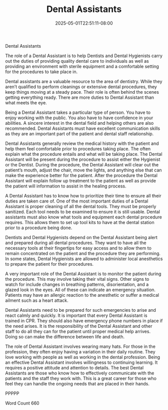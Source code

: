 ﻿---
title: "Dental Assistants"
date: 2025-05-01T22:51:11-08:00
description: "Text Tips for Web Success"
featured_image: "/images/Text.jpg"
tags: ["Text"]
---

Dental Assistants

The role of a Dental Assistant is to help Dentists and Dental Hygienists carry out the duties of providing quality dental care to individuals as well as providing an environment with sterile equipment and a comfortable setting for the procedures to take place in.

Dental assistants are a valuable resource to the area of dentistry. While they aren’t qualified to perform cleanings or extensive dental procedures, they keep things moving at a steady pace. Their role is often behind the scenes getting everything ready. There are more duties to Dental Assistant than what meets the eye.

Being a Dental Assistant takes a particular type of person. You have to enjoy working with the public. You also have to have confidence in your abilities. A sincere interest in the dental field and helping others are also recommended. Dental Assistants must have excellent communication skills as they are an important part of the patient and dental staff relationship. 

Dental Assistants generally review the medical history with the patient and help them feel comfortable prior to procedures taking place. The often explain what the procedure entails and what will be taking place. The Dental Assistant will be present during the procedure to assist either the Hygienist or the Dentist. During the procedure, the Dental Assistant will clear out the patient’s mouth, adjust the chair, move the lights, and anything else that can make the experience better for the patient. After the procedure the Dental Assistant will explain follow up treatment to the patient as well as provide the patient will information to assist in the healing process.

A Dental Assistant has to know how to prioritize their time to ensure all their duties are taken care of. One of the most important duties of a Dental Assistant is proper cleaning of all the dental tools. They must be properly sanitized. Each tool needs to be examined to ensure it is still usable. Dental assistants must also know what tools and equipment each dental procedure requires. This allows them to set up tool kits to have at the dental station prior to a procedure being done. 

Dentists and Dental Hygienists depend on the Dental Assistant being alert and prepared during all dental procedures. They want to have all the necessary tools at their fingertips for easy access and to allow them to remain concentrated on the patient and the procedure they are performing. In some states, Dental Hygienists are allowed to administer local anesthetics to prepare the patient for their procedures. 

A very important role of the Dental Assistant is to monitor the patient during the procedure. This may involve taking their vital signs. Other signs to watch for include changes in breathing patterns, disorientation, and a glazed look in the eyes. All of these can indicate an emergency situation. Patients may have an allergic reaction to the anesthetic or suffer a medical ailment such as a heart attack. 

Dental Assistants need to be prepared for such emergencies to arise and react calmly and quickly. It is important that every Dental Assistant is trained in CPR. They should also have emergency phone numbers in place if the need arises. It is the responsibility of the Dental Assistant and other staff to do all they can for the patient until proper medical help arrives. Doing so can make the difference between life and death. 

The role of Dental Assistant involves wearing many hats. For those in the profession, they often enjoy having a variation in their daily routine. They love working with people as well as working in the dental profession. Being an effective Dental Assistant involves willingness to continuing learning. It requires a positive attitude and attention to details. The best Dental Assistants are those who know how to effectively communicate with the patients and the staff they work with. This is a great career for those who feel they can handle the ongoing needs that are placed in their hands. 

PPPPP

Word Count 660

